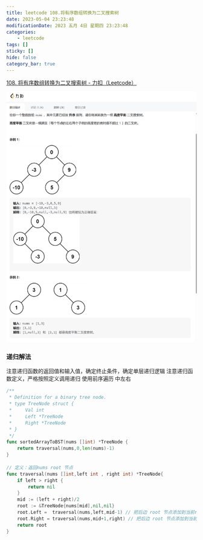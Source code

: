 ```yaml
---
title: leetcode 108.将有序数组转换为二叉搜索树
date: 2023-05-04 23:23:48
modificationDate: 2023 五月 4日 星期四 23:23:48
categories: 
	- leetcode
tags: []
sticky: []
hide: false
category_bar: true
---
```


[108. 将有序数组转换为二叉搜索树 - 力扣（Leetcode）](https://leetcode.cn/problems/convert-sorted-array-to-binary-search-tree/description/)

![](../../imgs/Pasted%20image%2020230504232459.png)
### 递归解法
注意递归函数的返回值和输入值，确定终止条件，确定单层递归逻辑
注意递归函数定义，严格按照定义调用递归
使用前序遍历 中左右
```go
/**
 * Definition for a binary tree node.
 * type TreeNode struct {
 *     Val int
 *     Left *TreeNode
 *     Right *TreeNode
 * }
 */
func sortedArrayToBST(nums []int) *TreeNode {
    return traversal(nums,0,len(nums)-1)
}

// 定义：返回nums root 节点
func traversal(nums []int,left int , right int) *TreeNode{
    if left > right {
        return nil
    }
    mid := (left + right)/2
    root := &TreeNode{nums[mid],nil,nil}
    root.Left =  traversal(nums,left,mid-1) // 把后边 root 节点添加到当前root left 左节点上
    root.Right = traversal(nums,mid+1,right) // 把后边 root 节点添加到当前root right 左节点上
    return root
}

```
